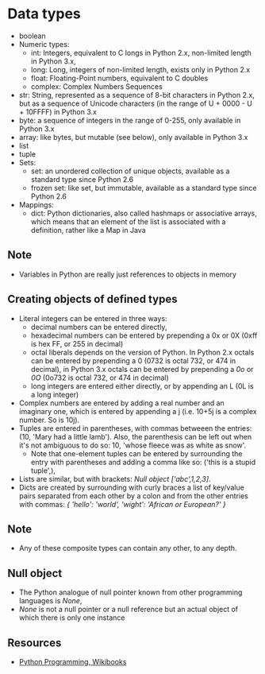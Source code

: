 # Data types

<ul>
    <li>boolean</li>
    <li>Numeric types: 
        <ul>
            <li>int: Integers, equivalent to C longs in Python 2.x, non-limited length in Python 3.x,</li>
            <li>long: Long, integers of non-limited length, exists only in Python 2.x</li>
            <li>float: Floating-Point numbers, equivalent to C doubles</li>
            <li>complex: Complex Numbers Sequences</li>
        </ul>
    </li>
    <li>str: String, represented as a sequence of 8-bit characters in Python 2.x, but as a sequence of Unicode characters (in the range of U + 0000 - U + 10FFFF) in Python 3.x</li>
    <li>byte: a sequence of integers in the range of 0-255, only available in Python 3.x</li>
    <li>array: like bytes, but mutable (see below), only available in Python 3.x</li>
    <li>list</li>
    <li>tuple</li>
    <li>Sets:
        <ul>
            <li>set: an unordered collection of unique objects, available as a standard type since Python 2.6</li>
            <li>frozen set: like set, but immutable, available as a standard type since Python 2.6</li>
        </ul>
    </li>
    <li>Mappings:
        <ul>
            <li>dict: Python dictionaries, also called hashmaps or associative arrays, which means that an element of the list is associated with a definition, rather like a Map in Java</li>
        </ul>
    </li>
</ul>

## Note

<ul>
    <li>Variables in Python are really just references to objects in memory</li>
</ul>

## Creating objects of defined types

<ul>
    <li>Literal integers can be entered in three ways:
        <ul>
            <li>decimal numbers can be entered directly,</li>
            <li>hexadecimal numbers can be entered by prepending a 0x or 0X (0xff is hex FF, or 255 in decimal)</li>
            <li>octal liberals depends on the version of Python. In Python 2.x octals can be entered by prepending a 0 (0732 is octal 732, or 474 in decimal), in Python 3.x octals can be entered by prepending a <em>0o</em> or <em>0O</em> (0o732 is octal 732, or 474 in decimal)</li>
            <li>long integers are entered either directly, or by appending an L (0L is a long integer)</li>
        </ul>
    </li>
    <li>Complex numbers are entered by adding a real number and an imaginary one, which is entered by appending a j (i.e. 10+5j is a complex number. So is 10j).</li>
    <li>Tuples are entered in parentheses, with commas betweeen the entries: (10, 'Mary had a little lamb'). Also, the parenthesis can be left out when it's not ambiguous to do so: 10, 'whose fleece was as white as snow'.
        <ul>
            <li>Note that one-element tuples can be entered by surrounding the entry with parentheses and adding a comma like so: ('this is a stupid tuple',),</li>
        </ul>
    </li>
    <li>Lists are similar, but with brackets: <em>Null object ['abc',1,2,3]</em>.</li>
    <li>Dicts are created by surrounding with curly braces a list of key/value pairs separated from each other by a colon and from the other entries with commas: <em>{ 'hello': 'world', 'wight': 'African or European?' }</em></li>
</ul>

## Note

<ul>
    <li>Any of these composite types can contain any other, to any depth.</li>
</ul>

## Null object

<ul>
    <li>The Python analogue of null pointer known from other programming languages is <em>None</em>,</li>
    <li><em>None</em> is not a null pointer or a null reference but an actual object of which there is only one instance</li>
</ul>

## Resources

- [Python Programming, Wikibooks](https://upload.wikimedia.org/wikipedia/commons/9/91/Python_Programming.pdf)
